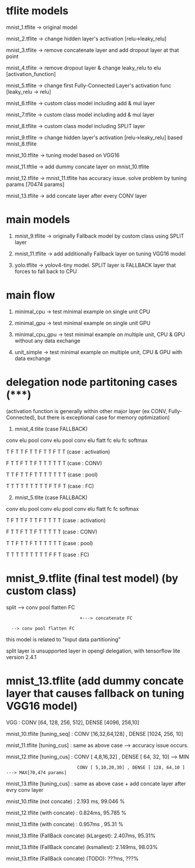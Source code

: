 # tflite models

mnist_1.tflite -> original model 

mnist_2.tflite -> change hidden layer's activation [relu->leaky_relu]

mnist_3.tflite -> remove concatenate layer and add dropout layer at that point

mnist_4.tflite -> remove dropout layer & change leaky_relu to elu [activation_function]

mnist_5.tflite -> change first Fully-Connected Layer's activation func [leaky_relu -> relu]

mnist_6.tflite -> custom class model including add & mul layer

mnist_7.tflite -> custom class model including add & mul layer

mnist_8.tflite -> custom class model including SPLIT layer

mnist_9.tflite -> change hidden layer's activation [relu->leaky_relu] based mnist_8.tflite

mnist_10.tflite -> tuning model based on VGG16 

mnist_11.tftlie -> add dummy concate layer on mnist_10.tflite

mnist_12.tflite -> mnist_11.tflite has accuracy issue. solve problem by tuning params [70474 params]

mnist_13.tflite -> add concate layer after every CONV layer
# main models

1. mnist_9.tflite -> originally Fallback model by custom class using SPLIT layer

2. mnist_11.tflite -> add additionally Fallback layer on tuning VGG16 model

3. yolo.tflite -> yolov4-tiny model. SPLIT layer is FALLBACK layer that forces to fall back to CPU

# main flow

1. minimal_cpu -> test minimal example on single unit CPU 

2. minimal_gpu -> test minimal example on single unit GPU

3. minimal_cpu_gpu -> test minimal example on multiple unit, CPU & GPU without any data exchange

4. unit_simple -> test minimal example on multiple unit, CPU & GPU with data exchange


# delegation node partitoning cases (***)

(activation function is generally within other major layer (ex CONV, Fully-Connected), but there is exceptional case for memory optimization)

1. mnist_4.tlite (case FALLBACK)

conv elu pool conv elu pool conv elu flatt fc elu fc softmax

  T   F   T     T   F    T    T   F    T   T   F  T     T    (case : activation)

  F   T   T     F   T    T    F   T    T   T   T  T     T    (case : CONV)

  T   T   F     T   T    F    T   T    T   T   T  T     T    (case : pool)

  T   T   T     T   T    T    T   T    T   F   T  F     T    (case : FC)  

2. mnist_5.tlite (case FALLBACK)

conv elu pool conv elu pool conv elu flatt fc fc softmax

  T   F   T     T   F    T    T   F    T   T   T     T    (case : activation)

  F   T   T     F   T    T    F   T    T   T   T     T    (case : CONV)

  T   T   F     T   T    F    T   T    T   T   T     T    (case : pool)

  T   T   T     T   T    T    T   T    T   F   F     T    (case : FC)  


# mnist_9.tflite (final test model) (by custom class)

split --> conv pool flatten FC

                                +---> concatenate FC

      --> conv pool flatten FC

this model is related to "Input data partitioning"

split layer is unsupported layer in opengl delegation, with tensorflow lite version 2.4.1


# mnist_13.tflite (add dummy concate layer that causes fallback  on tuning VGG16 model)

VGG : CONV [64, 128, 256, 512], DENSE [4096, 256,10]

mnist_10.tflite [tuning_seq] : CONV [16,32,64,128] , DENSE [1024, 256, 10]

mnist_11.tflite [tuning_cus] : same as above case --> accuracy issue occurs.

mnist_12.tflite [tuning_cus] : CONV [ 4,8,16,32] , DENSE [ 64, 32, 10] --> MIN
 
                               CONV [ 5,10,20,30] , DENSE [ 128, 64,10 ]  ---> MAX[70,474 params]

mnist_13.tflite [tuning_cus] : same as above case + add concate layer after evry conv layer

mnist_10.tflite (not concate) : 2.193 ms, 99.046 %

mnist_12.tflite (with concate) : 0.824ms, 95.785 %

mnist_13.tflite (with concate) : 0.957ms , 95.31 % 


mnist_13.tflite (FallBack concate) (kLargest):  2.407ms, 95.31% 

mnist_13.tflite (FallBack concate) (ksmallest): 2.149ms,  98.03%

mnist_13.tflite (FallBack concate) (TODO): ???ms,  ???%







